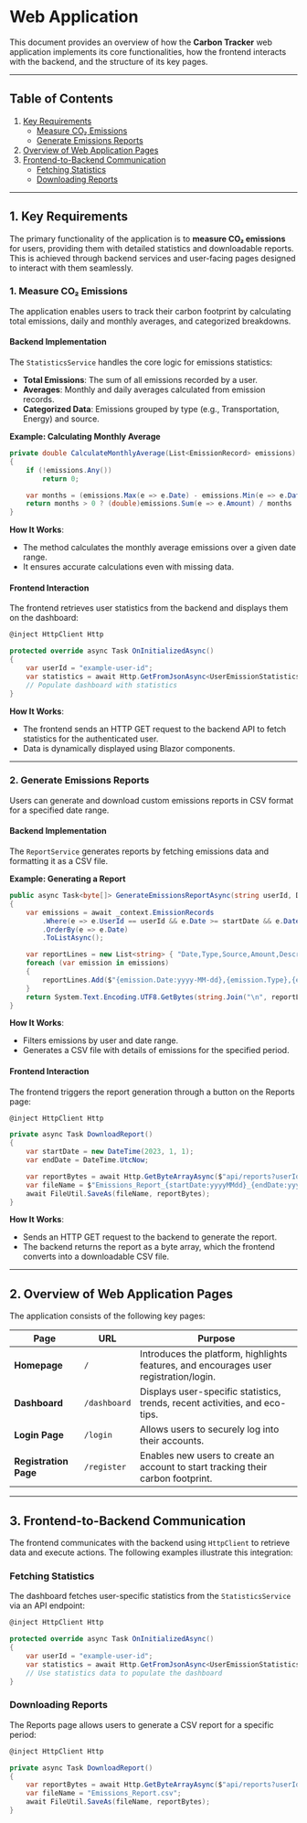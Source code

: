 

# **Web Application**

This document provides an overview of how the **Carbon Tracker** web application implements its core functionalities, how the frontend interacts with the backend, and the structure of its key pages.

---

## **Table of Contents**
1. [Key Requirements](#key-requirements)
   - [Measure CO₂ Emissions](#1-measure-co₂-emissions)
   - [Generate Emissions Reports](#2-generate-emissions-reports)
2. [Overview of Web Application Pages](#overview-of-web-application-pages)
3. [Frontend-to-Backend Communication](#frontend-to-backend-communication)
   - [Fetching Statistics](#fetching-statistics)
   - [Downloading Reports](#downloading-reports)


---

## **1. Key Requirements**

The primary functionality of the application is to **measure CO₂ emissions** for users, providing them with detailed statistics and downloadable reports. This is achieved through backend services and user-facing pages designed to interact with them seamlessly.

### **1. Measure CO₂ Emissions**
The application enables users to track their carbon footprint by calculating total emissions, daily and monthly averages, and categorized breakdowns.

#### **Backend Implementation**
The `StatisticsService` handles the core logic for emissions statistics:
- **Total Emissions**: The sum of all emissions recorded by a user.
- **Averages**: Monthly and daily averages calculated from emission records.
- **Categorized Data**: Emissions grouped by type (e.g., Transportation, Energy) and source.

**Example: Calculating Monthly Average**
```csharp
private double CalculateMonthlyAverage(List<EmissionRecord> emissions)
{
    if (!emissions.Any())
        return 0;

    var months = (emissions.Max(e => e.Date) - emissions.Min(e => e.Date)).Days / 30.0;
    return months > 0 ? (double)emissions.Sum(e => e.Amount) / months : 0;
}
```

**How It Works**:
- The method calculates the monthly average emissions over a given date range.
- It ensures accurate calculations even with missing data.

#### **Frontend Interaction**
The frontend retrieves user statistics from the backend and displays them on the dashboard:
```csharp
@inject HttpClient Http

protected override async Task OnInitializedAsync()
{
    var userId = "example-user-id";
    var statistics = await Http.GetFromJsonAsync<UserEmissionStatistics>($"api/statistics/{userId}");
    // Populate dashboard with statistics
}
```

**How It Works**:
- The frontend sends an HTTP GET request to the backend API to fetch statistics for the authenticated user.
- Data is dynamically displayed using Blazor components.

---

### **2. Generate Emissions Reports**
Users can generate and download custom emissions reports in CSV format for a specified date range.

#### **Backend Implementation**
The `ReportService` generates reports by fetching emissions data and formatting it as a CSV file.

**Example: Generating a Report**
```csharp
public async Task<byte[]> GenerateEmissionsReportAsync(string userId, DateTime startDate, DateTime endDate)
{
    var emissions = await _context.EmissionRecords
        .Where(e => e.UserId == userId && e.Date >= startDate && e.Date <= endDate)
        .OrderBy(e => e.Date)
        .ToListAsync();

    var reportLines = new List<string> { "Date,Type,Source,Amount,Description" };
    foreach (var emission in emissions)
    {
        reportLines.Add($"{emission.Date:yyyy-MM-dd},{emission.Type},{emission.Source},{emission.Amount},{emission.Description}");
    }
    return System.Text.Encoding.UTF8.GetBytes(string.Join("\n", reportLines));
}
```

**How It Works**:
- Filters emissions by user and date range.
- Generates a CSV file with details of emissions for the specified period.

#### **Frontend Interaction**
The frontend triggers the report generation through a button on the Reports page:
```csharp
@inject HttpClient Http

private async Task DownloadReport()
{
    var startDate = new DateTime(2023, 1, 1);
    var endDate = DateTime.UtcNow;

    var reportBytes = await Http.GetByteArrayAsync($"api/reports?userId=example-user-id&startDate={startDate}&endDate={endDate}");
    var fileName = $"Emissions_Report_{startDate:yyyyMMdd}_{endDate:yyyyMMdd}.csv";
    await FileUtil.SaveAs(fileName, reportBytes);
}
```

**How It Works**:
- Sends an HTTP GET request to the backend to generate the report.
- The backend returns the report as a byte array, which the frontend converts into a downloadable CSV file.

---

## **2. Overview of Web Application Pages**

The application consists of the following key pages:

| **Page**                | **URL**         | **Purpose**                                                                                       |
|--------------------------|-----------------|---------------------------------------------------------------------------------------------------|
| **Homepage**             | `/`             | Introduces the platform, highlights features, and encourages user registration/login.             |
| **Dashboard**            | `/dashboard`    | Displays user-specific statistics, trends, recent activities, and eco-tips.                      |
| **Login Page**           | `/login`        | Allows users to securely log into their accounts.                                                 |
| **Registration Page**    | `/register`     | Enables new users to create an account to start tracking their carbon footprint.                 |

---

## **3. Frontend-to-Backend Communication**

The frontend communicates with the backend using `HttpClient` to retrieve data and execute actions. The following examples illustrate this integration:

### **Fetching Statistics**
The dashboard fetches user-specific statistics from the `StatisticsService` via an API endpoint:
```csharp
@inject HttpClient Http

protected override async Task OnInitializedAsync()
{
    var userId = "example-user-id"; 
    var statistics = await Http.GetFromJsonAsync<UserEmissionStatistics>($"api/statistics/{userId}");
    // Use statistics data to populate the dashboard
}
```

### **Downloading Reports**
The Reports page allows users to generate a CSV report for a specific period:
```csharp
@inject HttpClient Http

private async Task DownloadReport()
{
    var reportBytes = await Http.GetByteArrayAsync($"api/reports?userId=example-user-id&startDate=2023-01-01&endDate={DateTime.UtcNow}");
    var fileName = "Emissions_Report.csv";
    await FileUtil.SaveAs(fileName, reportBytes);
}
```
